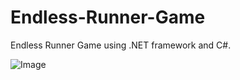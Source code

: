# Endless-Runner-Game
Endless Runner Game using .NET framework and C#.

![Image](https://github.com/user-attachments/assets/b1ab7b13-12d2-43e2-aeb8-1a958103f89b)
